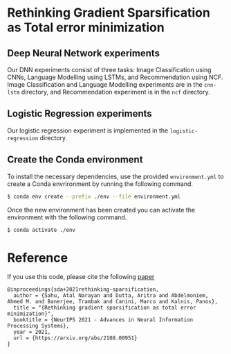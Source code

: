 # Rethinking Gradient Sparsification as Total error minimization

## Deep Neural Network experiments
Our DNN experiments consist of three tasks: Image Classification using CNNs, Language Modelling using LSTMs, and Recommendation using NCF. Image Classification and Language Modelling experiments are in the `cnn-lstm` directory, and Recommendation experiment is in the `ncf` directory. 

## Logistic Regression experiments
Our logistic regression experiment is implemented in the `logistic-regression` directory.
## Create the Conda environment

To install the necessary dependencies, use the provided `environment.yml` to create a Conda envrironment by running the following command.

```bash
$ conda env create --prefix ./env --file environment.yml
```

Once the new environment has been created you can activate the environment with the following 
command.

```bash
$ conda activate ./env
```
<!--
Note that the `env` directory is *not* under version control as it can always be re-created from 
the `environment.yml` file as necessary.

### Updating the Conda environment

If you add (remove) dependencies to (from) the `environment.yml` file after the environment has 
already been created, then you can update the environment with the following command.

```bash
$ conda env update --prefix ./env --file environment.yml --prune
```

### Listing the full contents of the Conda environment

The list of explicit dependencies for the project are listed in the `environmen.yml` file. Too see the full lost of packages installed into the environment run the following command.

```bash
conda list --prefix ./env
```
-->

# Reference

If you use this code, please cite the following [paper](https://arxiv.org/abs/2108.00951)

    @inproceedings{sda+2021rethinking-sparsification,
      author = {Sahu, Atal Narayan and Dutta, Aritra and Abdelmoniem, Ahmed M. and Banerjee, Trambak and Canini, Marco and Kalnis, Panos},
      title = "{Rethinking gradient sparsification as total error minimization}",
      booktitle = {NeurIPS 2021 - Advances in Neural Information Processing Systems},
      year = 2021,
      url = {https://arxiv.org/abs/2108.00951}
    }